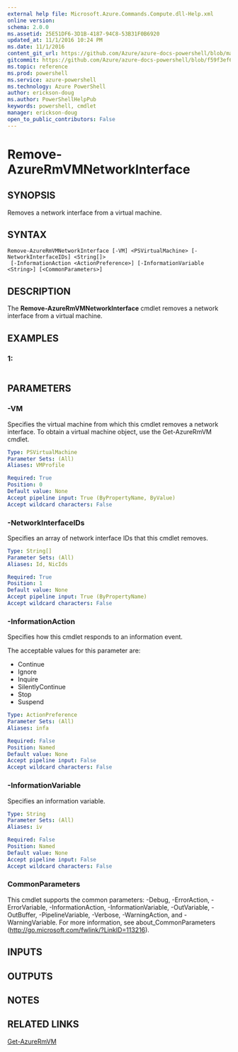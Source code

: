 ```yaml
---
external help file: Microsoft.Azure.Commands.Compute.dll-Help.xml
online version: 
schema: 2.0.0
ms.assetid: 25E51DF6-3D1B-4187-94C8-53B31F0B6920
updated_at: 11/1/2016 10:24 PM
ms.date: 11/1/2016
content_git_url: https://github.com/Azure/azure-docs-powershell/blob/master/azureps-cmdlets-docs/ResourceManager/AzureRM.Compute/v1.3.4/Remove-AzureRmVMNetworkInterface.md
gitcommit: https://github.com/Azure/azure-docs-powershell/blob/f59f3ef60bc592383812213e69fd77ba950759ed/azureps-cmdlets-docs/ResourceManager/AzureRM.Compute/v1.3.4/Remove-AzureRmVMNetworkInterface.md
ms.topic: reference
ms.prod: powershell
ms.service: azure-powershell
ms.technology: Azure PowerShell
author: erickson-doug
ms.author: PowerShellHelpPub
keywords: powershell, cmdlet
manager: erickson-doug
open_to_public_contributors: False
---
```


# Remove-AzureRmVMNetworkInterface

## SYNOPSIS
Removes a network interface from a virtual machine.

## SYNTAX

```
Remove-AzureRmVMNetworkInterface [-VM] <PSVirtualMachine> [-NetworkInterfaceIDs] <String[]>
 [-InformationAction <ActionPreference>] [-InformationVariable <String>] [<CommonParameters>]
```

## DESCRIPTION
The **Remove-AzureRmVMNetworkInterface** cmdlet removes a network interface from a virtual machine.

## EXAMPLES

### 1:
```

```

## PARAMETERS

### -VM
Specifies the virtual machine from which this cmdlet removes a network interface.
To obtain a virtual machine object, use the Get-AzureRmVM cmdlet.

```yaml
Type: PSVirtualMachine
Parameter Sets: (All)
Aliases: VMProfile

Required: True
Position: 0
Default value: None
Accept pipeline input: True (ByPropertyName, ByValue)
Accept wildcard characters: False
```

### -NetworkInterfaceIDs
Specifies an array of network interface IDs that this cmdlet removes.

```yaml
Type: String[]
Parameter Sets: (All)
Aliases: Id, NicIds

Required: True
Position: 1
Default value: None
Accept pipeline input: True (ByPropertyName)
Accept wildcard characters: False
```

### -InformationAction
Specifies how this cmdlet responds to an information event.

The acceptable values for this parameter are:

- Continue
- Ignore
- Inquire
- SilentlyContinue
- Stop
- Suspend

```yaml
Type: ActionPreference
Parameter Sets: (All)
Aliases: infa

Required: False
Position: Named
Default value: None
Accept pipeline input: False
Accept wildcard characters: False
```

### -InformationVariable
Specifies an information variable.

```yaml
Type: String
Parameter Sets: (All)
Aliases: iv

Required: False
Position: Named
Default value: None
Accept pipeline input: False
Accept wildcard characters: False
```

### CommonParameters
This cmdlet supports the common parameters: -Debug, -ErrorAction, -ErrorVariable, -InformationAction, -InformationVariable, -OutVariable, -OutBuffer, -PipelineVariable, -Verbose, -WarningAction, and -WarningVariable. For more information, see about_CommonParameters (http://go.microsoft.com/fwlink/?LinkID=113216).

## INPUTS

## OUTPUTS

## NOTES

## RELATED LINKS

[Get-AzureRmVM](xref:ResourceManager/AzureRM.Compute/v1.3.4/Get-AzureRmVM.md)


